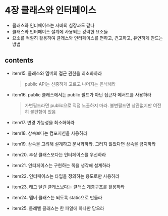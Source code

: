 <h1>4장 클래스와 인터페이스</h1>

- 클래스와 인터페이스는 자바의 심장과도 같다
- 클래스와 인터페이스 설계에 사용되는 강력한 요소들
- 요소를 적절히 활용하여 클래스와 인터페이스를 편하고, 견고하고, 유연하게 만드는 방법

<h2>contents</h2>

- item15. 클래스와 멤버의 접근 권한을 최소화하라
  > public API는 신중하게 고르고 나머지는 은닉해라

- item16. public 클래스에서는 public 필드가 아닌 접근자 메서드를 사용하라
  > 가변필드라면 public으로 직접 노출하지 마라. 불변필드면 상관없지만 여전히 불편함이 있음

- item17. 변경 가능성을 최소화하라
  >

- item18. 상속보다는 컴포지션을 사용하라
  >

- item19. 상속을 고려해 설계하고 문서화하라. 그러지 않았다면 상속을 금지하라
  >

- item20. 추상 클래스보다는 인터페이스를 우선하라
  >

- item21. 인터페이스는 구현하는 쪽을 생각해 설계하라
  >

- item22. 인터페이스는 타입을 정의하는 용도로만 사용하라
  >

- item23. 태그 달린 클래스보다는 클래스 계층구조를 활용하라
  >

- item24. 멤버 클래스는 되도록 static으로 만들라
  >

- item25. 톱레벨 클래스는 한 파일에 하나만 담으라
  >
